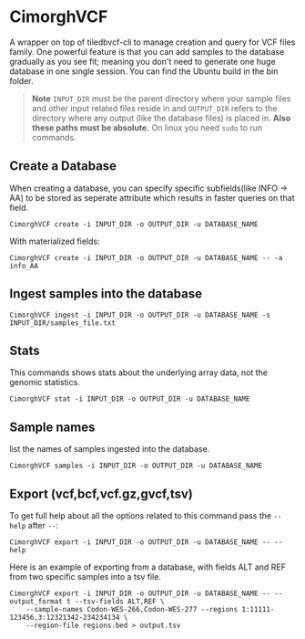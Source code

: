 # CimorghVCF
A wrapper on top of tiledbvcf-cli to manage creation and query for VCF files family.
One powerful feature is that you can add samples to the database gradually as you see fit; meaning you don't need to generate one huge database in one single session.
You can find the Ubuntu build in the bin folder.

> **Note**
> `INPUT_DIR` must be the parent directory where your sample files and other input related files reside in and `OUTPUT_DIR` refers to the directory where any output (like the database files) is placed in. **Also these paths must be absolute.**
> On linux you need `sudo` to run commands.

## Create a Database
When creating a database, you can specify specific subfields(like INFO -> AA) to be stored as seperate attribute which results in faster queries on that field.
```
CimorghVCF create -i INPUT_DIR -o OUTPUT_DIR -u DATABASE_NAME
```
With materialized fields:
```
CimorghVCF create -i INPUT_DIR -o OUTPUT_DIR -u DATABASE_NAME -- -a info_AA
```
## Ingest samples into the database
```
CimorghVCF ingest -i INPUT_DIR -o OUTPUT_DIR -u DATABASE_NAME -s INPUT_DIR/samples_file.txt
```
## Stats
This commands shows stats about the underlying array data, not the genomic statistics.
```
CimorghVCF stat -i INPUT_DIR -o OUTPUT_DIR -u DATABASE_NAME
```
## Sample names
list the names of samples ingested into the database.
```
CimorghVCF samples -i INPUT_DIR -o OUTPUT_DIR -u DATABASE_NAME
```
## Export (vcf,bcf,vcf.gz,gvcf,tsv)
To get full help about all the options related to this command pass the `--help` after `--`:
```
CimorghVCF export -i INPUT_DIR -o OUTPUT_DIR -u DATABASE_NAME -- --help
```
Here is an example of exporting from a database, with fields ALT and REF from two specific samples into a tsv file.
```
CimorghVCF export -i INPUT_DIR -o OUTPUT_DIR -u DATABASE_NAME -- --output_format t --tsv-fields ALT,REF \
    --sample-names Codon-WES-266,Codon-WES-277 --regions 1:11111-123456,3:12321342-234234134 \
    --region-file regions.bed > output.tsv
```
